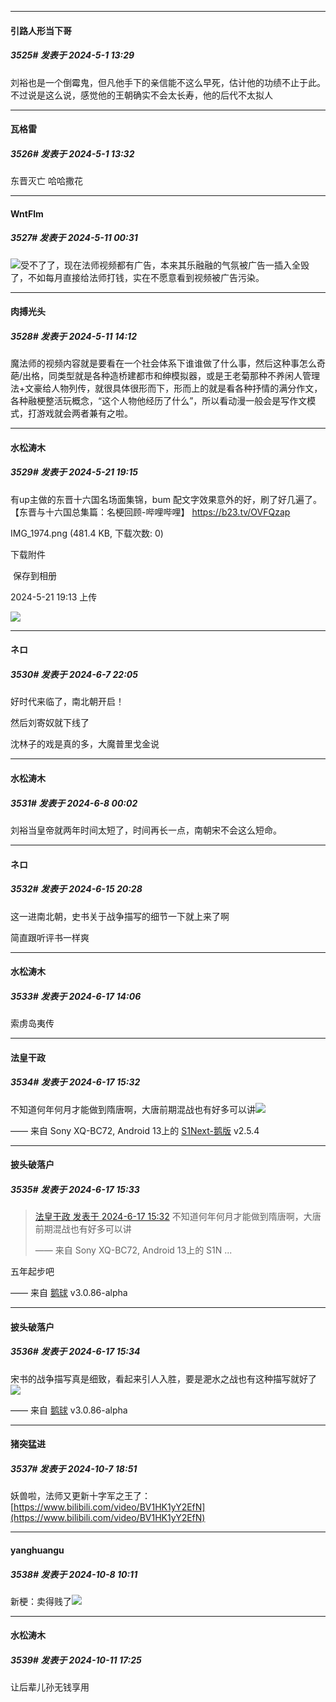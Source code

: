 ﻿
*****

####  引路人形当下哥  
##### 3525#       发表于 2024-5-1 13:29

刘裕也是一个倒霉鬼，但凡他手下的亲信能不这么早死，估计他的功绩不止于此。不过说是这么说，感觉他的王朝确实不会太长寿，他的后代不太拟人

*****

####  瓦格雷  
##### 3526#       发表于 2024-5-1 13:32

东晋灭亡 哈哈撒花

*****

####  WntFlm  
##### 3527#       发表于 2024-5-11 00:31

<img src="https://static.saraba1st.com/image/smiley/face2017/001.png" referrerpolicy="no-referrer">受不了了，现在法师视频都有广告，本来其乐融融的气氛被广告一插入全毁了，不如每月直接给法师打钱，实在不愿意看到视频被广告污染。


*****

####  肉搏光头  
##### 3528#       发表于 2024-5-11 14:12

魔法师的视频内容就是要看在一个社会体系下谁谁做了什么事，然后这种事怎么奇葩/出格，同类型就是各种造桥建都市和绅模拟器，或是王老菊那种不养闲人管理法+文豪给人物列传，就很具体很形而下，形而上的就是看各种抒情的满分作文，各种融梗整活玩概念，“这个人物他经历了什么”，所以看动漫一般会是写作文模式，打游戏就会两者兼有之啦。

*****

####  水松涛木  
##### 3529#       发表于 2024-5-21 19:15

有up主做的东晋十六国名场面集锦，bum 配文字效果意外的好，刷了好几遍了。【东晋与十六国总集篇：名梗回顾-哔哩哔哩】 https://b23.tv/OVFQzap

IMG_1974.png
(481.4 KB, 下载次数: 0)

下载附件

 保存到相册

2024-5-21 19:13 上传

<img src="https://img.saraba1st.com/forum/202405/21/191335dn8sgsa7bnbyn1vn.png" referrerpolicy="no-referrer">

*****

####  ネロ  
##### 3530#       发表于 2024-6-7 22:05

好时代来临了，南北朝开启！

然后刘寄奴就下线了

沈林子的戏是真的多，大魔普里戈金说


*****

####  水松涛木  
##### 3531#       发表于 2024-6-8 00:02

刘裕当皇帝就两年时间太短了，时间再长一点，南朝宋不会这么短命。

*****

####  ネロ  
##### 3532#       发表于 2024-6-15 20:28

这一进南北朝，史书关于战争描写的细节一下就上来了啊

简直跟听评书一样爽


*****

####  水松涛木  
##### 3533#       发表于 2024-6-17 14:06

索虏岛夷传


*****

####  法皇干政  
##### 3534#       发表于 2024-6-17 15:32

不知道何年何月才能做到隋唐啊，大唐前期混战也有好多可以讲<img src="https://static.saraba1st.com/image/smiley/face2017/037.png" referrerpolicy="no-referrer">

—— 来自 Sony XQ-BC72, Android 13上的 [S1Next-鹅版](https://github.com/ykrank/S1-Next/releases) v2.5.4

*****

####  披头破落户  
##### 3535#       发表于 2024-6-17 15:33

<blockquote><a href="httphttps://bbs.saraba1st.com/2b/forum.php?mod=redirect&amp;goto=findpost&amp;pid=65270897&amp;ptid=1072297" target="_blank">法皇干政 发表于 2024-6-17 15:32</a>
不知道何年何月才能做到隋唐啊，大唐前期混战也有好多可以讲

—— 来自 Sony XQ-BC72, Android 13上的 S1N ...</blockquote>
五年起步吧

—— 来自 [鹅球](https://www.pgyer.com/xfPejhuq) v3.0.86-alpha

*****

####  披头破落户  
##### 3536#       发表于 2024-6-17 15:34

宋书的战争描写真是细致，看起来引人入胜，要是淝水之战也有这种描写就好了<img src="https://static.saraba1st.com/image/smiley/face2017/012.png" referrerpolicy="no-referrer">

—— 来自 [鹅球](https://www.pgyer.com/xfPejhuq) v3.0.86-alpha

*****

####  猪突猛进  
##### 3537#       发表于 2024-10-7 18:51

妖兽啦，法师又更新十字军之王了：
[https://www.bilibili.com/video/BV1HK1yY2EfN](https://www.bilibili.com/video/BV1HK1yY2EfN)


*****

####  yanghuangu  
##### 3538#       发表于 2024-10-8 10:11

新梗：卖得贱了<img src="https://static.saraba1st.com/image/smiley/face2017/067.png" referrerpolicy="no-referrer">

*****

####  水松涛木  
##### 3539#       发表于 2024-10-11 17:25

让后辈儿孙无钱享用

